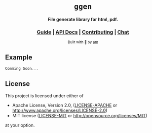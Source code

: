 <div align="center">
  <h1><code>ggen</code></h1>
  <p>
    <strong>File generate library for html, pdf.</strong>
  </p>

  <h3>
    <a href="#">Guide</a>
    <span> | </span>
    <a href="#">API Docs</a>
    <span> | </span>
    <a href="#">Contributing</a>
    <span> | </span>
    <a href="#">Chat</a>
  </h3>

  <sub>Built with 🦀 by <a href="#">am</a></sub>
</div>

## Example


```rust
Comming Soon...

```

## License

This project is licensed under either of

 * Apache License, Version 2.0, ([LICENSE-APACHE](LICENSE-APACHE) or
   http://www.apache.org/licenses/LICENSE-2.0)
 * MIT license ([LICENSE-MIT](LICENSE-MIT) or
   http://opensource.org/licenses/MIT)

at your option.
